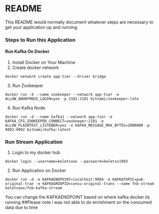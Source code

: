 # README #

This README would normally document whatever steps are necessary to get your application up and running.

### Steps to Run this Application

#### Run Kafka On Docker 
1. Install Docker on Your Machine
2. Create docker network 
```
docker network create app-tier --driver bridge
```
3. Run Zookeeper
```
docker run -d --name zookeeper --network app-tier -e ALLOW_ANONYMOUS_LOGIN=yes -p 2181:2181 bitnami/zookeeper:late
```
4. Run Kafka Node

```
docker run -d --name kafka1 --network app-tier -e KAFKA_CFG_ZOOKEEPER_CONNECT=zookeeper:2181 -e ALLOW_PLAINTEXT_LISTENER=yes -e KAFKA_MESSAGE_MAX_BYTES=2000000 -p 9092:9092 bitnami/kafka:latest
```

### Run Stream Application
1. Login to my docker hub 
```
docker login --username=keletsoox --password=keletso1993
```
2. Run Application on Docker  
```
docker run -d -e KAFKAENDPOINT=localhost:9094 -e KAFKATOPIC=pub-original-tran -e KAFKAGROUPID=consu-original-trans --name fnb-stream keletsoox/fnb-kafka-stream
```

You can change the KAFKAENDPOINT based on where kafka docker its running 
##Please note i was not able to do enrishment on the consumed data due to time